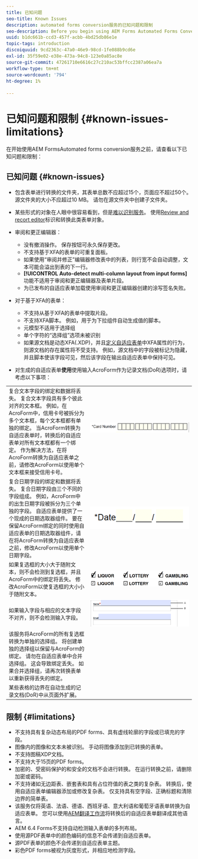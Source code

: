 ```yaml
---
title: 已知问题
seo-title: Known Issues
description: automated forms conversion服务的已知问题和限制
seo-description: Before you begin using AEM Forms Automated Forms Conversion service, learn about the known issues and limitations of the service
uuid: b1dc661b-ccd3-457f-acbb-4bd25db86e1e
topic-tags: introduction
discoiquuid: 9cd2363c-47a0-46e9-98cd-1fe088b9cd6e
exl-id: 35f59e02-e38e-473a-94c8-123e0a85ac8e
source-git-commit: 47261710e6616c27c210ac53bffcc2387a06ea7a
workflow-type: tm+mt
source-wordcount: '794'
ht-degree: 1%

---
```


# 已知问题和限制 {#known-issues-limitations}

在开始使用AEM FormsAutomated forms conversion服务之前，请查看以下已知问题和限制：

## 已知问题 {#known-issues}

* 包含表单进行转换的文件夹，其表单总数不应超过15个，页面应不超过50个。 源文件夹的大小不应超过10 MB。 请勿在源文件夹中创建子文件夹。
* 某些形式的对象在人眼中很容易看到，但是[难以识别服务](styles-and-pattern-considerations-and-best-practices.md)。 使用[Review and recort editor](review-correct-ui-edited.md)标识和转换此类表单对象。
* 审阅和更正编辑器：

   * 没有撤消操作。 保存按钮可永久保存更改。
   * 不支持基于XFA的表单的可重复面板。
   * 如果使用“审阅并修正”编辑器修改表中的列表，则行宽不会自动调整，文本可能会溢出到表的下一行。
   * **[!UICONTROL Auto-detect multi-column layout from input forms]**&#x200B;功能不适用于审阅和更正编辑器及表单片段。
   * 为已发布的自适应表单加载使用审阅和更正编辑器创建的涂写签名失败。


* 对于基于XFA的表单：
   * 不支持从基于XFA的表单中提取片段。
   * 不支持XFA脚本。 例如，用于为下拉组件自动生成值的脚本。
   * 元模型不适用于选择组
   * 单个字符的“选择组”选项未被识别
   * 如果源文档是动态XFA(.XDP)，并且[定义自适应表单](https://helpx.adobe.com/experience-manager/6-5/forms/using/xfa-api-supported-in-adaptive-form.html#supportedxfaelementsandtheirmappinginadaptiveformsbr)中XFA属性的行为，则源文档的存在属性将不受支持。 例如，源文档中的字段被标记为隐藏，并且脚本使该字段可见，然后该字段在输出自适应表单中保持可见。

* 对生成的自适应表单&#x200B;**使用**&#x200B;使用输入AcroForm作为记录文档(DoR)选项时，请考虑以下事项：

<table>
    <tr>
        <td>复合文本字段的绑定和数据将丢失。 复合文本字段具有多个彼此对齐的文本框。 例如，在AcroForm中，信用卡号被拆分为多个文本框，每个文本框都有单独的绑定。 当AcroForm转换为自适应表单时，转换后的自适应表单对所有文本框都有一个绑定。 作为解决方法，在将AcroForm转换为自适应表单之前，请修改AcroForm以使用单个文本框来接受信用卡号。</td>
        <td><img  src="assets/creditCard_Composite.png"/>                                                            </td>
    </tr>
    <tr>
        <td>复合日期字段的绑定和数据将丢失。 复合日期字段由三个不同的字段组成。 例如，AcroForm中的出生日期字段被拆分为三个单独的字段。 自适应表单提供了一个现成的日期选取器组件。 要在保留AcroForm绑定的同时使用自适应表单的日期选取器组件，请在将AcroForm转换为自适应表单之前，修改AcroForm以使用单个日期字段。</td>
        <td><img  src="assets/CompositeDateField.png"/></td>
    </tr>
    <tr>
        <td>如果复选框的大小大于随附文本，则不会检测到复选框，并且AcroForm中的绑定将丢失。 修改AcroForm以使复选框的大小小于随附文本。</td>
        <td><img  src="assets/large-text-box.png"/><br/><img  src="assets/small-text-box.png"/></td>
    </tr>
    <tr>
        <td>如果输入字段与相应的文本字段不对齐，则不会检测输入字段。  </td>
        <td><img  src="assets/non-alingned-fields.png"/></td>
    </tr>
    <tr >
        <td>该服务将AcroForm的所有复选框转换为单独的选择组。 将创建单独的选择组以保留与AcroForm的绑定。 请勿在自适应表单中合并选择组。 这会导致绑定丢失。 如果合并选择组，请再次转换表单以重新获得丢失的绑定。 </td>
        <td></td>
    </tr>
    <tr >
        <td>某些表格的边界在自动生成的记录文档(DoR)中从页面外扩展。 </td>
        <td></td>
    </tr>
</table>

## 限制 {#limitations}

* 不支持具有复杂动态布局的PDF forms、具有虚线轮廓的字段或已填充的字段。
* 图像内的图像和文本未被识别。 手动将图像添加到已转换的表单。
* 不支持图稿XDP文档。
* 不支持大于15页的PDF forms。
* 加密的、受密码保护的和安全的文档不会进行转换。 在运行转换之前，请删除加密或密码。
* 不支持诸如无边距表、嵌套表和具有占位符值的表之类的复杂表。 转换后，使用自适应表单编辑器添加或修改复杂表。 仅支持具有空字段、正确标题和清除边界的简单表。
* 该服务仅将英语、法语、德语、西班牙语、意大利语和葡萄牙语表单转换为自适应表单。 您可以使用[AEM翻译工作流](https://helpx.adobe.com/experience-manager/6-5/forms/using/using-aem-translation-workflow-to-localize-adaptive-forms.html)将转换后的自适应表单翻译成其他语言。
* AEM 6.4 Forms不支持自动检测输入表单的多列布局。
* 使用源PDF表单中的颜色编码的信息不会传递到自适应表单。
* 源PDF表单的颜色不会传递到自适应表单主题。
* 彩色PDF forms被视为灰度形式，并相应地检测字段。
